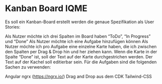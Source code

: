 # Kanban Board IQME

Es soll ein Kanban-Board erstellt werden die genaue Spezifikation als User Stories:

Als Nutzer möchte ich drei Spalten im Board haben “ToDo”, “In Progress” und “Done”
Als Nutzer möchte ich eine Aufgabe hinzufügen können
Als Nutzer möchte ich pro Aufgabe eine einzelne Karte haben, die ich zwischen den Spalten per Drag & Drop hin und her ziehen kann.
Wenn die Karte in der Spalte “Done” ist, soll der Text auf der Karte durchgestrichen werden.
Der Text auf der Kachel soll editierbar sein.
Für die Aufgaben sind die folgenden Sachen zu verwenden:

Angular
ngrx (https://ngrx.io/)
Drag and Drop aus dem CDK
Tailwind-CSS
